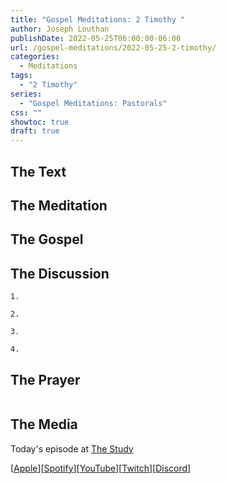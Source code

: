 ```yaml
---
title: "Gospel Meditations: 2 Timothy "
author: Joseph Louthan
publishDate: 2022-05-25T06:00:00-06:00
url: /gospel-meditations/2022-05-25-2-timothy/
categories:
  - Meditations
tags:
  - "2 Timothy"
series:
  - "Gospel Meditations: Pastorals"
css: ""
showtoc: true
draft: true
---
```


## The Text


## The Meditation


## The Gospel


## The Discussion

```text
1. 
```

```text
2. 
```

```text
3. 
```

```text
4. 
```

## The Prayer

<div style='font-variant: small-caps;'>

</div>

```text

```

## The Media

Today's episode at [The Study](http://study.theologic.us/podcast/)

\[[Apple](https://podcasts.apple.com/us/podcast/the-study/id1557102127)\]\[[Spotify](https://open.spotify.com/show/0Xs5qsNvWePyRqcmtOTPkR)\]\[[YouTube](http://youtube.theologic.us)\]\[[Twitch](http://twitch.theologic.us)\]\[[Discord](http://discord.theologic.us)\]

